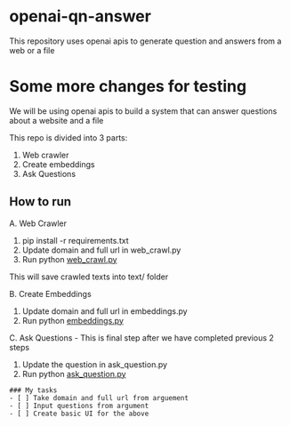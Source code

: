 # openai-qn-answer
This repository uses openai apis to generate question and answers from a web or a file

# Some more changes for testing
We will be using openai apis to build a system that can answer questions about a website and a file

This repo is divided into 3 parts:

1. Web crawler
2. Create embeddings
3. Ask Questions 

## How to run
A. Web Crawler
1. pip install -r requirements.txt
2. Update domain and full url in web_crawl.py
3. Run python [web_crawl.py](web_crawl.py)

This will save crawled texts into text/ folder

B. Create Embeddings
1. Update domain and full url in embeddings.py
2. Run python [embeddings.py](embeddings.py)

C. Ask Questions - This is final step after we have completed previous 2 steps
1. Update the question in ask_question.py
2. Run python [ask_question.py](ask_question.py)

```
### My tasks
- [ ] Take domain and full url from arguement
- [ ] Input questions from argument
- [ ] Create basic UI for the above
```



